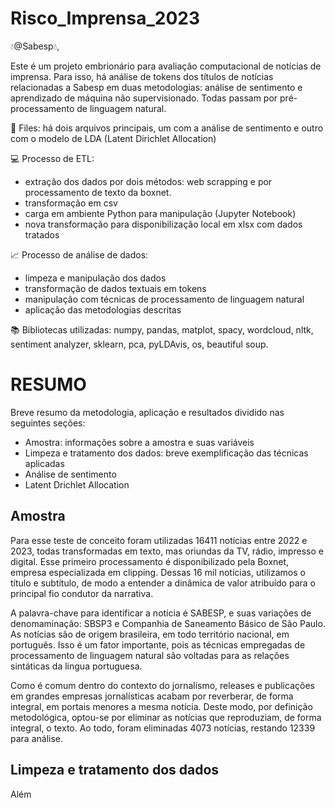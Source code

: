# Risco_Imprensa_2023

:droplet:@Sabesp:droplet:, 

Este é um projeto embrionário para avaliação computacional de notícias de imprensa. Para isso, há análise de tokens dos títulos de notícias relacionadas a Sabesp em duas metodologias: análise de sentimento e aprendizado de máquina não supervisionado. Todas passam por pré-processamento de linguagem natural.

:file_folder: Files: há dois arquivos principais, um com a análise de sentimento e outro com o modelo de LDA (Latent Dirichlet Allocation)


:computer: Processo de ETL:
*  extração dos dados por dois métodos: web scrapping e por processamento de texto da boxnet.
*  transformação em csv
*  carga em ambiente Python para manipulação (Jupyter Notebook)
*  nova transformação para disponibilização local em xlsx com dados tratados


:chart_with_upwards_trend: Processo de análise de dados:
*  limpeza e manipulação dos dados 
*  transformação de dados textuais em tokens
*  manipulação com técnicas de processamento de linguagem natural
*  aplicação das metodologias descritas

:books: Bibliotecas utilizadas: numpy, pandas, matplot, spacy, wordcloud, nltk, sentiment analyzer, sklearn, pca, pyLDAvis, os, beautiful soup.

# RESUMO
Breve resumo da metodologia, aplicação e resultados dividido nas seguintes seções:

*  Amostra: informações sobre a amostra e suas variáveis
*  Limpeza e tratamento dos dados: breve exemplificação das técnicas aplicadas
*  Análise de sentimento
*  Latent Drichlet Allocation

## Amostra
Para esse teste de conceito foram utilizadas 16411 notícias entre 2022 e 2023, todas transformadas em texto, mas oriundas da TV, rádio, impresso e digital. Esse primeiro processamento é disponibilizado pela Boxnet, empresa especializada em clipping. Dessas 16 mil notícias, utilizamos o título e subtítulo, de modo a entender a dinâmica de valor atribuído para o principal fio condutor da narrativa.

A palavra-chave para identificar a notícia é SABESP, e suas variações de denomaminação: SBSP3 e Companhia de Saneamento Básico de São Paulo. As notícias são de origem brasileira, em todo território nacional, em português. Isso é um fator importante, pois as técnicas empregadas de processamento de linguagem natural são voltadas para as relações sintáticas da lingua portuguesa. 

Como é comum dentro do contexto do jornalismo, releases e publicações em grandes empresas jornalísticas acabam por reverberar, de forma integral, em portais menores a mesma notícia. Deste modo, por definição metodológica, optou-se por eliminar as notícias que reproduziam, de forma integral, o texto. Ao todo, foram eliminadas 4073 notícias, restando 12339 para análise.

## Limpeza e tratamento dos dados

Além 







